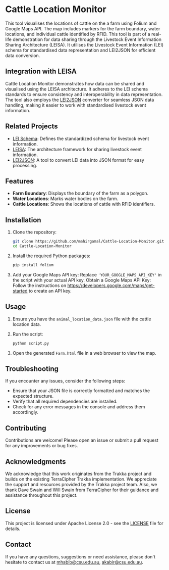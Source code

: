 # Cattle Location Monitor

This tool visualises the locations of cattle on the a farm using Folium and Google Maps API. The map includes markers for the farm boundary, water locations, and individual cattle identified by RFID. This tool is part of a real-life demonstration for data sharing through the Livestock Event Information Sharing Architecture (LEISA). It utilises the Livestock Event Information (LEI) schema for standardised data representation and LEI2JSON for efficient data conversion.

## Integration with LEISA

Cattle Location Monitor demonstrates how data can be shared and visualised using the LEISA architecture. It adheres to the LEI schema standards to ensure consistency and interoperability in data representation. The tool also employs the [LEI2JSON](https://github.com/mahirgamal/LEI2JSON) converter for seamless JSON data handling, making it easier to work with standardised livestock event information.

## Related Projects

- [LEI Schema](https://github.com/mahirgamal/LEI-schema): Defines the standardized schema for livestock event information.
- [LEISA](https://github.com/mahirgamal/LEISA): The architecture framework for sharing livestock event information.
- [LEI2JSON](https://github.com/mahirgamal/LEI2JSON): A tool to convert LEI data into JSON format for easy processing.


## Features

- **Farm Boundary**: Displays the boundary of the farm as a polygon.
- **Water Locations**: Marks water bodies on the farm.
- **Cattle Locations**: Shows the locations of cattle with RFID identifiers.

## Installation

1. Clone the repository:
    ```sh
    git clone https://github.com/mahirgamal/Cattle-Location-Monitor.git
    cd Cattle-Location-Monitor
    ```

2. Install the required Python packages:
    ```sh
    pip install folium
    ```

3. Add your Google Maps API key:
    Replace `'YOUR_GOOGLE_MAPS_API_KEY'` in the script with your actual API key.
    Obtain a Google Maps API Key: Follow the instructions on  https://developers.google.com/maps/get-started to create an API key.

## Usage

1. Ensure you have the `animal_location_data.json` file with the cattle location data.

2. Run the script:
    ```sh
    python script.py
    ```

3. Open the generated `Farm.html` file in a web browser to view the map.

## Troubleshooting

If you encounter any issues, consider the following steps:
- Ensure that your JSON file is correctly formatted and matches the expected structure.
- Verify that all required dependencies are installed.
- Check for any error messages in the console and address them accordingly.

## Contributing
Contributions are welcome! Please open an issue or submit a pull request for any improvements or bug fixes.

## Acknowledgments
We acknowledge that this work originates from the Trakka project and builds on the existing TerraCipher Trakka implementation. We appreciate the support and resources provided by the Trakka project team. Also, we thank Dave Swain and Will Swain from TerraCipher for their guidance and assistance throughout this project.


## License
This project is licensed under Apache License 2.0 - see the [LICENSE][lic] file for details.

## Contact
If you have any questions, suggestions or need assistance, please don't hesitate to contact us at mhabib@csu.edu.au, akabir@csu.edu.au.

[//]: #
  [lic]: <https://github.com/mahirgamal/Cattle-Location-Monitor/blob/main/LICENSE>


